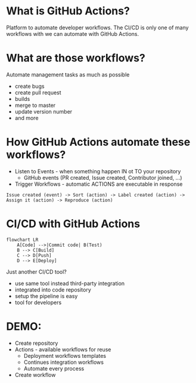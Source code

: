 # What is GitHub Actions?

Platform to automate developer workflows. The CI/CD is only one of many workflows with we can automate with GitHub Actions. 

# What are those workflows?

Automate management tasks as much as possible

- create bugs
- create pull request
- builds
- merge to master
- update version number
- and more

# How GitHub Actions automate these workflows?  

- Listen to Events - when something happen IN ot TO your repository
    - GitHub events (PR created, Issue created, Contributor joined, ...)
- Trigger Workflows - automatic ACTIONS are executable in response
``` 
Issue created (event) -> Sort (action) -> Label created (action) -> Assign it (action) -> Reproduce (action)
```

# CI/CD with GitHub Actions

```mermaid
flowchart LR
    A[Code] -->|Commit code| B(Test)
    B --> C[Build]
    C --> D[Push]
    D --> E[Deploy]
```

Just another CI/CD tool?
- use same tool instead third-party integration
- integrated into code repository
- setup the pipeline is easy
- tool for developers

# DEMO:
 - Create repository
 - Actions - available workflows for reuse
    - Deployment workflows templates
    - Continues integration workflows
    - Automate every process
- Create workflow